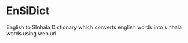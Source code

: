 # EnSiDict
 English to SInhala Dictionary which converts english words into sinhala words using web url
